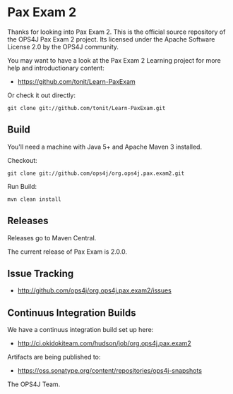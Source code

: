 Pax Exam 2
================================

Thanks for looking into Pax Exam 2.
This is the official source repository of the OPS4J Pax Exam 2 project.
Its licensed under the Apache Software License 2.0 by the OPS4J community.

You may want to have a look at the Pax Exam 2 Learning project for more help and introductionary content:

* <https://github.com/tonit/Learn-PaxExam>

Or check it out directly:

    git clone git://github.com/tonit/Learn-PaxExam.git


## Build

You'll need a machine with Java 5+ and Apache Maven 3 installed.

Checkout:

    git clone git://github.com/ops4j/org.ops4j.pax.exam2.git

Run Build:

    mvn clean install


## Releases

Releases go to Maven Central.

The current release of Pax Exam is 2.0.0.

## Issue Tracking

* <http://github.com/ops4j/org.ops4j.pax.exam2/issues>

## Continuus Integration Builds

We have a continuus integration build set up here:

* <http://ci.okidokiteam.com/hudson/job/org.ops4j.pax.exam2>

Artifacts are being published to:

* <https://oss.sonatype.org/content/repositories/ops4j-snapshots>


The OPS4J Team.
